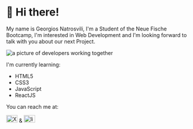 # 👋 Hi there! 

<p>My name is Georgios Natrosvili, I'm a Student of the Neue Fische Bootcamp, I'm interested in Web Development and I'm looking forward to talk with you about our next Project.</p>

<img src="https://encrypted-tbn0.gstatic.com/images?q=tbn:ANd9GcTdODeSH-UDAW54Dqef-OrKTEK4KlhX1Gl0OA&usqp=CAU" alt="a picture of developers working together">

<p>I'm currently learning:</p>

<ul>
  <li>HTML5</li>
  <li>CSS3</li>
  <li>JavaScript</li>
  <li>ReactJS</li>
</ul>

<p>You can reach me at:</p>

<p><a href="https://www.xing.com/profile/Georgios_Natrosvili/cv"><img style="width:30px;height:20px;" src="https://cdn.freebiesupply.com/logos/thumbs/2x/xing-icon-logo.png" alt="Xing picture"></a> & <a href="www.linkedin.com/in/natrosvili"><img style="width:30px;height:20px;" src="https://cdn-icons-png.flaticon.com/512/174/174857.png" alt="linkedIn picture"></a></p>

